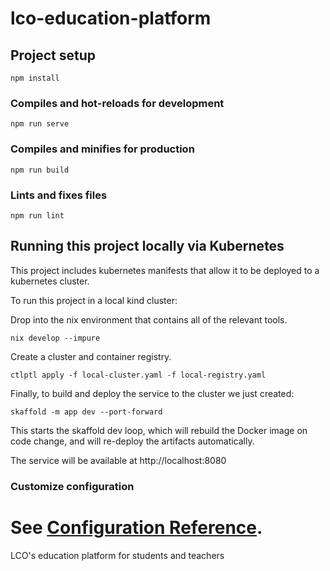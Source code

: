 # lco-education-platform

## Project setup
```
npm install
```

### Compiles and hot-reloads for development
```
npm run serve
```

### Compiles and minifies for production
```
npm run build
```

### Lints and fixes files
```
npm run lint
```

## Running this project locally via Kubernetes

This project includes kubernetes manifests that allow it to be deployed to a kubernetes cluster.

To run this project in a local kind cluster:

Drop into the nix environment that contains all of the relevant tools.
```
nix develop --impure
```

Create a cluster and container registry.
```
ctlptl apply -f local-cluster.yaml -f local-registry.yaml
```

Finally, to build and deploy the service to the cluster we just created:
```
skaffold -m app dev --port-forward
```

This starts the skaffold dev loop, which will rebuild the Docker image on code change, and will re-deploy the artifacts automatically.

The service will be available at http://localhost:8080


### Customize configuration
See [Configuration Reference](https://cli.vuejs.org/config/).
=======
LCO's education platform for students and teachers
